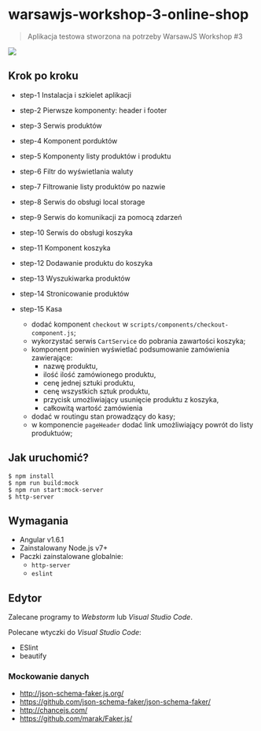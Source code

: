 # warsawjs-workshop-3-online-shop

> Aplikacja testowa stworzona na potrzeby WarsawJS Workshop #3

![](http://warsawjs.com/assets/images/logo/logo-transparent-240x240.png)

## Krok po kroku

* step-1 Instalacja i szkielet aplikacji
* step-2 Pierwsze komponenty: header i footer
* step-3 Serwis produktów
* step-4 Komponent porduktów
* step-5 Komponenty listy produktów i produktu
* step-6 Filtr do wyświetlania waluty
* step-7 Filtrowanie listy produktów po nazwie
* step-8 Serwis do obsługi local storage
* step-9 Serwis do komunikacji za pomocą zdarzeń
* step-10 Serwis do obsługi koszyka
* step-11 Komponent koszyka
* step-12 Dodawanie produktu do koszyka
* step-13 Wyszukiwarka produktów
* step-14 Stronicowanie produktów
* step-15 Kasa

    - dodać komponent `checkout` w `scripts/components/checkout-component.js`;
    - wykorzystać serwis `CartService` do pobrania zawartości koszyka;
    - komponent powinien wyświetlać podsumowanie zamówienia zawierające:
        + nazwę produktu,
        + ilość ilość zamówionego produktu,
        + cenę jednej sztuki produktu,
        + cenę wszystkich sztuk produktu,
        + przycisk umożliwiający usunięcie produktu z koszyka,
        + całkowitą wartość zamówienia
    - dodać w routingu stan prowadzący do kasy;
    - w komponencie `pageHeader` dodać link umożliwiający powrót do listy produktuów;

## Jak uruchomić?

```
$ npm install
$ npm run build:mock
$ npm run start:mock-server
$ http-server
```

## Wymagania

* Angular v1.6.1
* Zainstalowany Node.js v7+
* Paczki zainstalowane globalnie:
    - `http-server`
    - `eslint`

## Edytor

Zalecane programy to *Webstorm* lub *Visual Studio Code*.

Polecane wtyczki do *Visual Studio Code*:

* ESlint
* beautify

### Mockowanie danych

* http://json-schema-faker.js.org/
* https://github.com/json-schema-faker/json-schema-faker/
* http://chancejs.com/
* https://github.com/marak/Faker.js/
